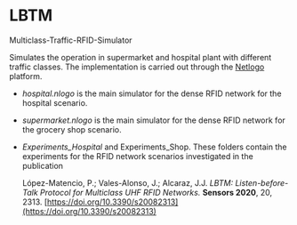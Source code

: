 # LBTM
Multiclass-Traffic-RFID-Simulator

Simulates the operation in supermarket and hospital plant with different traffic classes. The implementation is carried out through the [Netlogo](https://ccl.northwestern.edu/netlogo/) platform.

- *hospital.nlogo* is the main simulator for the dense RFID network for the hospital scenario.
- *supermarket.nlogo* is the main simulator for the dense RFID network for the grocery shop scenario.

- *Experiments_Hospital* and Experiments_Shop. These folders contain the experiments for the RFID network scenarios investigated in the publication

  López-Matencio, P.; Vales-Alonso, J.; Alcaraz, J.J. *LBTM: Listen-before-Talk Protocol for Multiclass UHF RFID Networks.* **Sensors 2020**, 20, 2313. [https://doi.org/10.3390/s20082313](https://doi.org/10.3390/s20082313)
